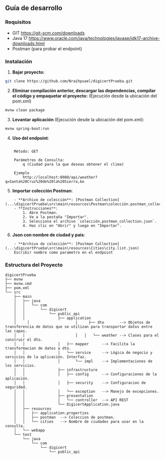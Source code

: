 ## Guía de desarrollo

### Requisitos
- GIT
https://git-scm.com/downloads
- Java 17
https://www.oracle.com/java/technologies/javase/jdk17-archive-downloads.html
- Postman (para probar el endpoint)

### Instalación
1. **Bajar proyecto:**
```bash
git clone https://github.com/Nraihpuael/digicertPrueba.git
```
2. **Eliminar compilación anterior, descargar las dependencias, compilar el código y empaquetar el proyecto:** (Ejecución desde la ubicación del pom.xml)
```bash
mvnw clean package
```
3. **Levantar aplicación** (Ejecución desde la ubicación del pom.xml):
```bash
mvnw spring-boot:run
```
4. **Uso del endpoint**:
```	/api/weather

	Método: GET

	Parámetros de Consulta:
		q (Ciudad para la que deseas obtener el clima)
	
	Ejemplo
		http://localhost:8080/api/weather?q=Santa%20Cruz%20de%20la%20Sierra,bo
```
5. **Importar colección Postman**:
```
    - **Archivo de colección**: [Postman Collection](...\digicertPrueba\src\main\resources\Postman\colección.postman_collection.json)
    - **Instrucciones**:
        1. Abre Postman.
        2. Ve a la pestaña "Importar".
        3. Selecciona el archivo `colección.postman_collection.json`.
        4. Haz clic en "Abrir" y luego en "Importar".

```
6. **Json con nombre de ciudad y pais**:
```
    - **Archivo de colección**: [Postman Collection](...\digicertPrueba\src\main\resources\Cities\city.list.json) 
	Escribir nombre como parametro en el endpoint
```

### Estructura del Proyecto
```
digicertPrueba
├── mvnw
├── mvnw.cmd
├── pom.xml
└── src
    ├── main
    │   ├── java
    │   │   └── com
    │   │       └── digicert
    │   │           └── public_api
    │   │               ├── application
  	│	  │				        │	  ├── dto  	    --> Objetos de transferencia de datos que se utilizan para transportar datos entre las capas.
  	│   │				        │   │   └── weather --> Clases para el construir el dto. 
    │   │               │   ├── mapper      --> Facilita la transformacion de datos a dto. 
    │   │               │   └── service     --> Lógica de negocio y servicios de la aplicación. Interfaz.
    │   │               │       └── impl    --> Implementaciones de los servicios. 
    │   │               ├── infrastructure
    │   │               │   ├── config 		--> Configuraciones de la aplicación.
    │   │               │   ├── security    --> Configuracion de seguridad.
    │   │               │   └── exception   --> Manejo de excepciones.
    │   │               ├── presentation
    │   │               │   └── controller  --> API REST
    │   │               └── DigicertApplication.java
    │   ├── resources
    │   │   ├── application.properties
    │   │   ├── postman  --> Coleccion de postman.
    │   │   └── cities	 --> Nombre de ciudades para usar en la consulta.
    │   └── webapp
    └── test
        └── java
            └── com
                └── digicert
                    └── public_api
					
```		

